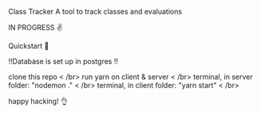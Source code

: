 Class Tracker
A tool to track classes and evaluations

IN PROGRESS ✌️

Quickstart 🚀

‼️Database is set up in postgres ‼️

  clone this repo < /br>
  run yarn on client & server < /br>
  terminal, in server folder: "nodemon ." < /br>
  terminal, in client folder: "yarn start"  < /br>

happy hacking! 👌
